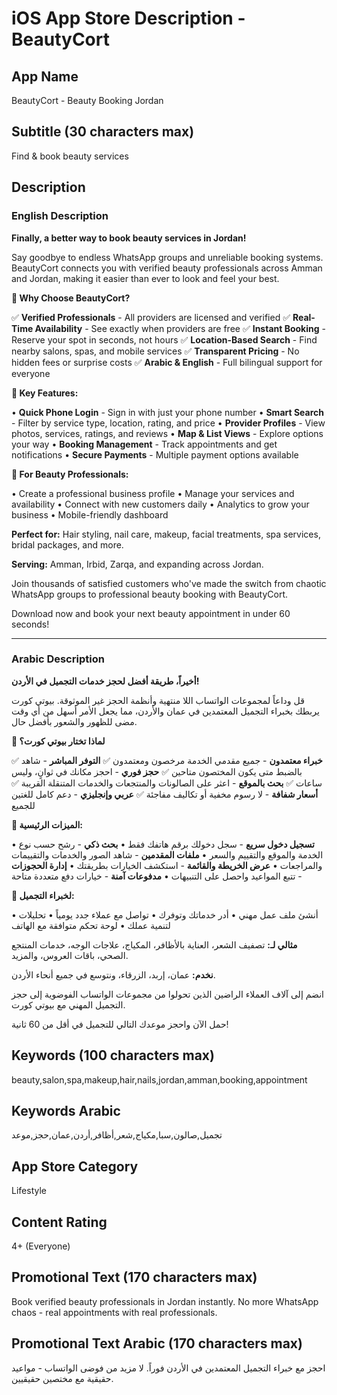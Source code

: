 # iOS App Store Description - BeautyCort

## App Name
BeautyCort - Beauty Booking Jordan

## Subtitle (30 characters max)
Find & book beauty services

## Description

### English Description

**Finally, a better way to book beauty services in Jordan!**

Say goodbye to endless WhatsApp groups and unreliable booking systems. BeautyCort connects you with verified beauty professionals across Amman and Jordan, making it easier than ever to look and feel your best.

**🌟 Why Choose BeautyCort?**

✅ **Verified Professionals** - All providers are licensed and verified
✅ **Real-Time Availability** - See exactly when providers are free
✅ **Instant Booking** - Reserve your spot in seconds, not hours
✅ **Location-Based Search** - Find nearby salons, spas, and mobile services
✅ **Transparent Pricing** - No hidden fees or surprise costs
✅ **Arabic & English** - Full bilingual support for everyone

**📱 Key Features:**

• **Quick Phone Login** - Sign in with just your phone number
• **Smart Search** - Filter by service type, location, rating, and price
• **Provider Profiles** - View photos, services, ratings, and reviews
• **Map & List Views** - Explore options your way
• **Booking Management** - Track appointments and get notifications
• **Secure Payments** - Multiple payment options available

**💎 For Beauty Professionals:**

• Create a professional business profile
• Manage your services and availability
• Connect with new customers daily
• Analytics to grow your business
• Mobile-friendly dashboard

**Perfect for:** Hair styling, nail care, makeup, facial treatments, spa services, bridal packages, and more.

**Serving:** Amman, Irbid, Zarqa, and expanding across Jordan.

Join thousands of satisfied customers who've made the switch from chaotic WhatsApp groups to professional beauty booking with BeautyCort.

Download now and book your next beauty appointment in under 60 seconds!

---

### Arabic Description  

**أخيراً، طريقة أفضل لحجز خدمات التجميل في الأردن!**

قل وداعاً لمجموعات الواتساب اللا منتهية وأنظمة الحجز غير الموثوقة. بيوتي كورت يربطك بخبراء التجميل المعتمدين في عمان والأردن، مما يجعل الأمر أسهل من أي وقت مضى للظهور والشعور بأفضل حال.

**🌟 لماذا تختار بيوتي كورت؟**

✅ **خبراء معتمدون** - جميع مقدمي الخدمة مرخصون ومعتمدون
✅ **التوفر المباشر** - شاهد بالضبط متى يكون المختصون متاحين
✅ **حجز فوري** - احجز مكانك في ثوانٍ، وليس ساعات
✅ **بحث بالموقع** - اعثر على الصالونات والمنتجعات والخدمات المتنقلة القريبة
✅ **أسعار شفافة** - لا رسوم مخفية أو تكاليف مفاجئة
✅ **عربي وإنجليزي** - دعم كامل للغتين للجميع

**📱 الميزات الرئيسية:**

• **تسجيل دخول سريع** - سجل دخولك برقم هاتفك فقط
• **بحث ذكي** - رشح حسب نوع الخدمة والموقع والتقييم والسعر
• **ملفات المقدمين** - شاهد الصور والخدمات والتقييمات والمراجعات
• **عرض الخريطة والقائمة** - استكشف الخيارات بطريقتك
• **إدارة الحجوزات** - تتبع المواعيد واحصل على التنبيهات
• **مدفوعات آمنة** - خيارات دفع متعددة متاحة

**💎 لخبراء التجميل:**

• أنشئ ملف عمل مهني
• أدر خدماتك وتوفرك
• تواصل مع عملاء جدد يومياً
• تحليلات لتنمية عملك
• لوحة تحكم متوافقة مع الهاتف

**مثالي لـ:** تصفيف الشعر، العناية بالأظافر، المكياج، علاجات الوجه، خدمات المنتجع الصحي، باقات العروس، والمزيد.

**نخدم:** عمان، إربد، الزرقاء، ونتوسع في جميع أنحاء الأردن.

انضم إلى آلاف العملاء الراضين الذين تحولوا من مجموعات الواتساب الفوضوية إلى حجز التجميل المهني مع بيوتي كورت.

حمل الآن واحجز موعدك التالي للتجميل في أقل من 60 ثانية!

## Keywords (100 characters max)
beauty,salon,spa,makeup,hair,nails,jordan,amman,booking,appointment

## Keywords Arabic
تجميل,صالون,سبا,مكياج,شعر,أظافر,أردن,عمان,حجز,موعد

## App Store Category
Lifestyle

## Content Rating
4+ (Everyone)

## Promotional Text (170 characters max)
Book verified beauty professionals in Jordan instantly. No more WhatsApp chaos - real appointments with real professionals.

## Promotional Text Arabic (170 characters max)  
احجز مع خبراء التجميل المعتمدين في الأردن فوراً. لا مزيد من فوضى الواتساب - مواعيد حقيقية مع مختصين حقيقيين.